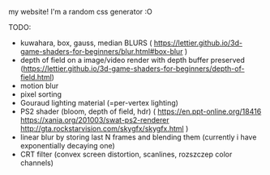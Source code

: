 my website! I'm a random css generator :O

TODO:
- kuwahara, box, gauss, median BLURS (
    https://lettier.github.io/3d-game-shaders-for-beginners/blur.html#box-blur
)
- depth of field on a image/video render with depth buffer preserved (https://lettier.github.io/3d-game-shaders-for-beginners/depth-of-field.html)
- motion blur
- pixel sorting
- Gouraud lighting material (=per-vertex lighting)
- PS2 shader (bloom, depth of field, hdr) (
    https://en.ppt-online.org/18416
    https://xania.org/201003/swat-ps2-renderer
    http://gta.rockstarvision.com/skygfx/skygfx.html
)
- linear blur by storing last N frames and blending them (currently i have exponentially decaying one)
- CRT filter (convex screen distortion, scanlines, rozszczep color channels)